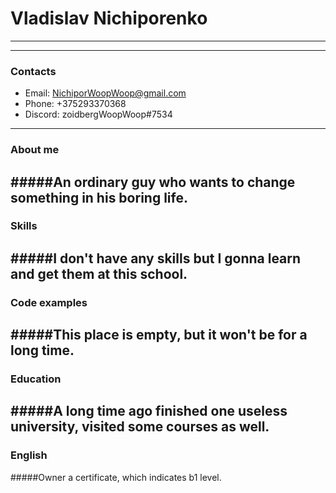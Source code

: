 # Vladislav Nichiporenko
---
---
### Contacts

- Email: NichiporWoopWoop@gmail.com
- Phone: +375293370368
- Discord: zoidbergWoopWoop#7534
---
### About me

#####An ordinary guy who wants to change something in his boring life.
---
### Skills

#####I don't have any skills but I gonna learn and get them at this school.
---
### Code examples

#####This place is empty, but it won't be for a long time.
---
### Education

#####A long time ago finished one useless university, visited some courses as well.
---
### English

#####Owner a certificate, which indicates b1 level.
